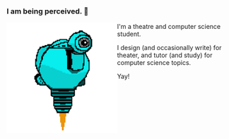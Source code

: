 ### I am being perceived. 👋

<!-- ![SAM.gif](https://github.com/lxwooxy/lxwooxy/blob/main/SAM.gif) -->

<img src="https://github.com/lxwooxy/lxwooxy/blob/main/SAM.gif" width=auto height="250" align="left"> 

I'm a theatre and computer science student.  

I design (and occasionally write) for theater, and tutor (and study) for computer science topics.   

Yay!





